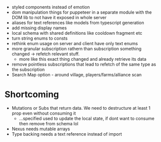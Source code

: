 * styled components instead of emotion
* dom manipulation things for puppeteer in a separate module with
 the DOM lib to not have it exposed in whole server
* aliases for text references like models from typescript generation
* add missing display names
* local schema with shared definitions like cooldown fragment etc
* turn string enums to consts
* rethink enum usage on server and client have only text enums
* more granular subscription rathern than subscription something changed -> refetch relevant stuff.
    * more like this exact thing changed and already retrieve its data
* remove pointless subscriptions that lead to refetch of the same type as the subscription
* Search Map option - around village, players/farms/alliance scan

# Shortcoming
* Mutations or Subs that return data. We need to destructure at least 1 prop even without consuming it
  * ...specified used to update the local state, if dont want to consume then remove from schema lol
* Nexus needs mutable arrays
* Type backing needs a text reference instead of import
